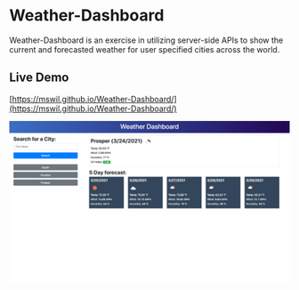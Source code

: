 # Weather-Dashboard
Weather-Dashboard is an exercise in utilizing server-side APIs to show the current and forecasted weather for user specified cities across the world.

## Live Demo
[https://mswil.github.io/Weather-Dashboard/](https://mswil.github.io/Weather-Dashboard/)

![Landing Page Example](/Weather-Dashboard-Landing-Page.png)

